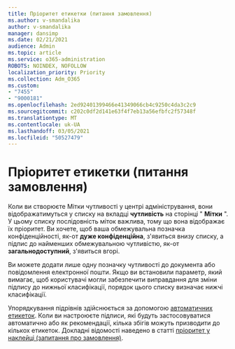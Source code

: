 ```yaml
---
title: Пріоритет етикетки (питання замовлення)
ms.author: v-smandalika
author: v-smandalika
manager: dansimp
ms.date: 02/21/2021
audience: Admin
ms.topic: article
ms.service: o365-administration
ROBOTS: NOINDEX, NOFOLLOW
localization_priority: Priority
ms.collection: Adm_O365
ms.custom:
- "7455"
- "9000181"
ms.openlocfilehash: 2ed92401399466e41349066cb4c9250c4da3c2c9
ms.sourcegitcommit: c202c0df2d141e63f4f7eb13a56efbfc2f57348f
ms.translationtype: MT
ms.contentlocale: uk-UA
ms.lasthandoff: 03/05/2021
ms.locfileid: "50527479"
---
```

# <a name="label-priority-order-matters"></a>Пріоритет етикетки (питання замовлення)

Коли ви створюєте Мітки чутливості у центрі адміністрування, вони відображатимуться у списку на вкладці **чутливість** на сторінці " **Мітки** ". У цьому списку послідовність міток важлива, тому що вона відображає їх пріоритет. Ви хочете, щоб ваша обмежувальна позначка конфіденційності, як-от **дуже конфіденційна**, з'явиться внизу списку, а підпис до найменших обмежувальною чутливістю, як-от **загальнодоступний**, з'явиться вгорі.

Ви можете додати лише одну позначку чутливості до документа або повідомлення електронної пошти. Якщо ви встановили параметр, який вимагає, щоб користувачі могли забезпечити виправдання для зміни підпису до нижньої класифікації, порядок цього списку визначає нижчі класифікації.

Упорядкування підрівнів здійснюється за допомогою [автоматичних етикеток](https://docs.microsoft.com/microsoft-365/compliance/apply-sensitivity-label-automatically). Коли ви настроюєте підписи, які будуть застосовуватися автоматично або як рекомендації, кілька збігів можуть призводити до кількох етикеток. Докладні відомості наведено в статті [пріоритет у наклейці (запитання про замовлення)](https://docs.microsoft.com/microsoft-365/compliance/sensitivity-labels).